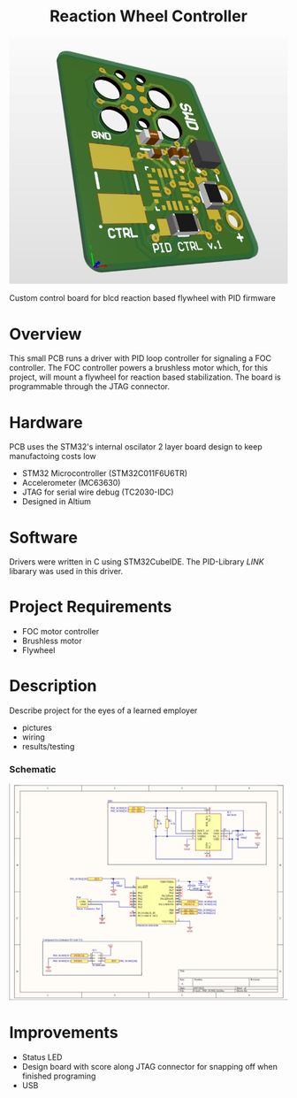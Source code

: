 <h1 align="center">Reaction Wheel Controller</h1>

<img src="docs/img/pidsideview.png" alt="Banner" width="700">

Custom control board for blcd reaction based flywheel with PID firmware

# Overview
This small PCB runs a driver with PID loop controller for signaling a FOC controller. The FOC controller powers a brushless motor which, for this project, will mount a flywheel for reaction based stabilization. The board is programmable through the JTAG connector.

# Hardware
PCB uses the STM32's internal oscilator 2 layer board design to keep manufactoing costs low
- STM32 Microcontroller (STM32C011F6U6TR)
- Accelerometer (MC63630)
- JTAG for serial wire debug (TC2030-IDC)
- Designed in Altium

# Software
Drivers were written in C using STM32CubeIDE. The PID-Library *LINK* libarary was used in this driver.

# Project Requirements
- FOC motor controller
- Brushless motor
- Flywheel
# Description
Describe project for the eyes of a learned employer
- pictures
- wiring
- results/testing
### Schematic
![](docs/img/SCH_PIC.png)

# Improvements
- Status LED
- Design board with score along JTAG connector for snapping off when finished programing
- USB
